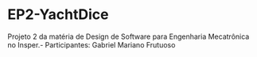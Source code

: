 # EP2-YachtDice
Projeto 2 da matéria de Design de Software para Engenharia Mecatrônica no Insper.-
Participantes: Gabriel Mariano Frutuoso